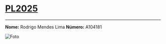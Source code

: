 # [PL2025](https://github.com/RodrimLima19/PL2025)

---

**Nome:** Rodrigo Mendes Lima 
**Número:** A104181 

![Foto]("C:\Users\rodme\Desktop\foto.jpg")
